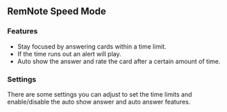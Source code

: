 ## RemNote Speed Mode

### Features

- Stay focused by answering cards within a time limit.
- If the time runs out an alert will play.
- Auto show the answer and rate the card after a certain amount of time.

### Settings

There are some settings you can adjust to set the time limits and enable/disable the auto show answer and auto answer features.
